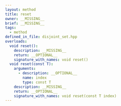 ```yaml
---
layout: method
title: reset
owner: __MISSING__
brief: __MISSING__
tags:
  - method
defined_in_file: disjoint_set.hpp
overloads:
  void reset():
    description: __MISSING__
    return: __OPTIONAL__
    signature_with_names: void reset()
  void reset(const T):
    arguments:
      - description: __OPTIONAL__
        name: index
        type: const T
    description: __MISSING__
    return: __OPTIONAL__
    signature_with_names: void reset(const T index)
---
```

